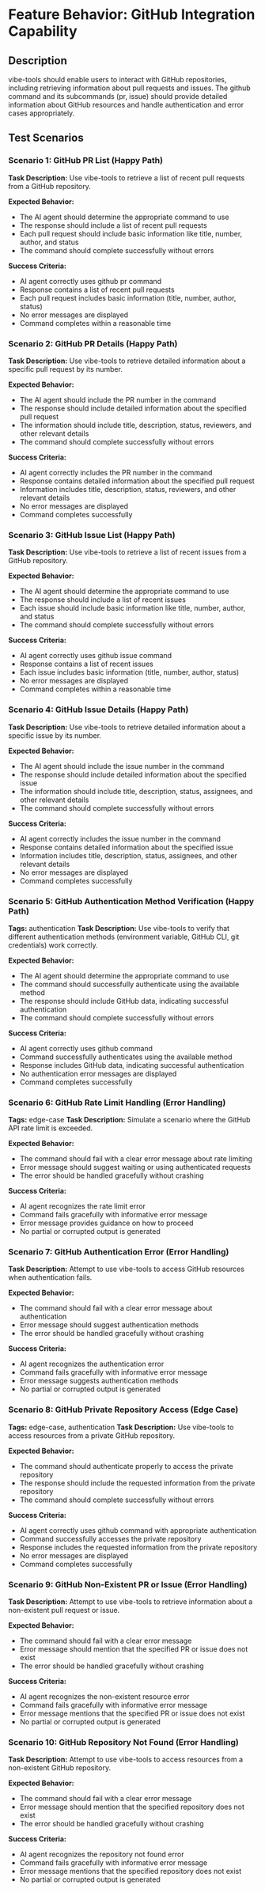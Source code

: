 # Feature Behavior: GitHub Integration Capability

## Description
vibe-tools should enable users to interact with GitHub repositories, including retrieving information about pull requests and issues. The github command and its subcommands (pr, issue) should provide detailed information about GitHub resources and handle authentication and error cases appropriately.

## Test Scenarios

### Scenario 1: GitHub PR List (Happy Path)
**Task Description:**
Use vibe-tools to retrieve a list of recent pull requests from a GitHub repository.

**Expected Behavior:**
- The AI agent should determine the appropriate command to use
- The response should include a list of recent pull requests
- Each pull request should include basic information like title, number, author, and status
- The command should complete successfully without errors

**Success Criteria:**
- AI agent correctly uses github pr command
- Response contains a list of recent pull requests
- Each pull request includes basic information (title, number, author, status)
- No error messages are displayed
- Command completes within a reasonable time

### Scenario 2: GitHub PR Details (Happy Path)
**Task Description:**
Use vibe-tools to retrieve detailed information about a specific pull request by its number.

**Expected Behavior:**
- The AI agent should include the PR number in the command
- The response should include detailed information about the specified pull request
- The information should include title, description, status, reviewers, and other relevant details
- The command should complete successfully without errors

**Success Criteria:**
- AI agent correctly includes the PR number in the command
- Response contains detailed information about the specified pull request
- Information includes title, description, status, reviewers, and other relevant details
- No error messages are displayed
- Command completes successfully

### Scenario 3: GitHub Issue List (Happy Path)
**Task Description:**
Use vibe-tools to retrieve a list of recent issues from a GitHub repository.

**Expected Behavior:**
- The AI agent should determine the appropriate command to use
- The response should include a list of recent issues
- Each issue should include basic information like title, number, author, and status
- The command should complete successfully without errors

**Success Criteria:**
- AI agent correctly uses github issue command
- Response contains a list of recent issues
- Each issue includes basic information (title, number, author, status)
- No error messages are displayed
- Command completes within a reasonable time

### Scenario 4: GitHub Issue Details (Happy Path)
**Task Description:**
Use vibe-tools to retrieve detailed information about a specific issue by its number.

**Expected Behavior:**
- The AI agent should include the issue number in the command
- The response should include detailed information about the specified issue
- The information should include title, description, status, assignees, and other relevant details
- The command should complete successfully without errors

**Success Criteria:**
- AI agent correctly includes the issue number in the command
- Response contains detailed information about the specified issue
- Information includes title, description, status, assignees, and other relevant details
- No error messages are displayed
- Command completes successfully

### Scenario 5: GitHub Authentication Method Verification (Happy Path)
**Tags:** authentication
**Task Description:**
Use vibe-tools to verify that different authentication methods (environment variable, GitHub CLI, git credentials) work correctly.

**Expected Behavior:**
- The AI agent should determine the appropriate command to use
- The command should successfully authenticate using the available method
- The response should include GitHub data, indicating successful authentication
- The command should complete successfully without errors

**Success Criteria:**
- AI agent correctly uses github command
- Command successfully authenticates using the available method
- Response includes GitHub data, indicating successful authentication
- No authentication error messages are displayed
- Command completes successfully

### Scenario 6: GitHub Rate Limit Handling (Error Handling)
**Tags:** edge-case
**Task Description:**
Simulate a scenario where the GitHub API rate limit is exceeded.

**Expected Behavior:**
- The command should fail with a clear error message about rate limiting
- Error message should suggest waiting or using authenticated requests
- The error should be handled gracefully without crashing

**Success Criteria:**
- AI agent recognizes the rate limit error
- Command fails gracefully with informative error message
- Error message provides guidance on how to proceed
- No partial or corrupted output is generated

### Scenario 7: GitHub Authentication Error (Error Handling)
**Task Description:**
Attempt to use vibe-tools to access GitHub resources when authentication fails.

**Expected Behavior:**
- The command should fail with a clear error message about authentication
- Error message should suggest authentication methods
- The error should be handled gracefully without crashing

**Success Criteria:**
- AI agent recognizes the authentication error
- Command fails gracefully with informative error message
- Error message suggests authentication methods
- No partial or corrupted output is generated

### Scenario 8: GitHub Private Repository Access (Edge Case)
**Tags:** edge-case, authentication
**Task Description:**
Use vibe-tools to access resources from a private GitHub repository.

**Expected Behavior:**
- The command should authenticate properly to access the private repository
- The response should include the requested information from the private repository
- The command should complete successfully without errors

**Success Criteria:**
- AI agent correctly uses github command with appropriate authentication
- Command successfully accesses the private repository
- Response includes the requested information from the private repository
- No error messages are displayed
- Command completes successfully

### Scenario 9: GitHub Non-Existent PR or Issue (Error Handling)
**Task Description:**
Attempt to use vibe-tools to retrieve information about a non-existent pull request or issue.

**Expected Behavior:**
- The command should fail with a clear error message
- Error message should mention that the specified PR or issue does not exist
- The error should be handled gracefully without crashing

**Success Criteria:**
- AI agent recognizes the non-existent resource error
- Command fails gracefully with informative error message
- Error message mentions that the specified PR or issue does not exist
- No partial or corrupted output is generated

### Scenario 10: GitHub Repository Not Found (Error Handling)
**Task Description:**
Attempt to use vibe-tools to access resources from a non-existent GitHub repository.

**Expected Behavior:**
- The command should fail with a clear error message
- Error message should mention that the specified repository does not exist
- The error should be handled gracefully without crashing

**Success Criteria:**
- AI agent recognizes the repository not found error
- Command fails gracefully with informative error message
- Error message mentions that the specified repository does not exist
- No partial or corrupted output is generated
